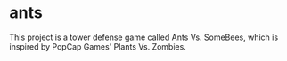 # ants

This project is a tower defense game called Ants Vs. SomeBees, which is inspired by PopCap Games' Plants Vs. Zombies.
